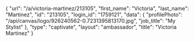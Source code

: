 {
    "url": "\/a\/victoria-martinez\/213105",
    "first_name": "Victoria",
    "last_name": "Martinez",
    "id": "213105",
    "login_id": "1759121",
    "data": {
        "profilePhoto": "\/api\/canvas\/logo\/926240562-0.7231395813170.jpg",
        "job_title": "My Stylist"
    },
    "type": "captivate",
    "layout": "ambassador",
    "title": "Victoria Martinez"
}